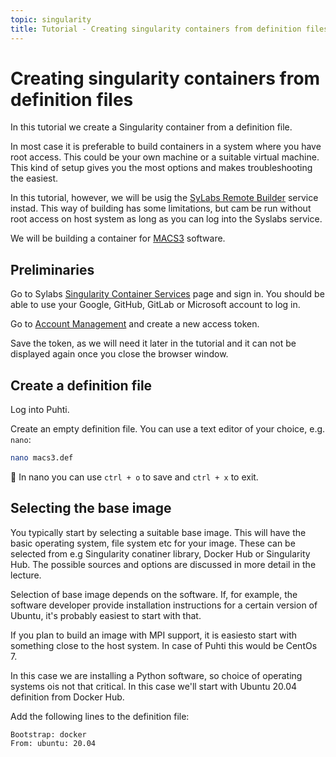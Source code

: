 ```yaml
---
topic: singularity
title: Tutorial - Creating singularity containers from definition files
---
```


# Creating singularity containers from definition files

In this tutorial we create a Singularity container from a definition file.

In most case it is preferable to build containers in a system where you have root access.
This could be your own machine or a suitable virtual machine. This kind of setup gives you 
the most options and makes troubleshooting the easiest.

In this tutorial, however, we will be usig the [SyLabs Remote Builder](https://cloud.sylabs.io/builder) 
service instad. This way of building has some limitations, but cam be run without root 
access on host system as long as you can log into the Syslabs service.

We will be building a container for [MACS3](https://github.com/macs3-project/MACS) software.

## Preliminaries

Go to Sylabs [Singularity Container Services](https://cloud.sylabs.io/home) page and sign in.
You should be able to use your Google, GitHub, GitLab or Microsoft account to log in.

Go to [Account Management](https://cloud.sylabs.io/auth) and create a new access token.

Save the token, as we will need it later in the tutorial and it can not be displayed again
once you close the browser window.

## Create a definition file

Log into Puhti.

Create an empty definition file. You can use a text editor of your choice, e.g. `nano`:
```bash
nano macs3.def
```
💬 In nano you can use `ctrl + o` to save and `ctrl + x` to exit.


## Selecting the base image

You typically start by selecting a suitable base image. This will have the basic operating system,
file system etc for your image. These can be selected from e.g Singularity conatiner library, Docker 
Hub or Singularity Hub. The possible sources and options are discussed in more detail in the lecture.

Selection of base image depends on the software. If, for example, the software developer provide 
installation instructions for a certain version of Ubuntu, it's probably easiest to start with that.

If you plan to build an image with MPI support, it is easiesto start with something close to the host 
system. In case of Puhti this would be CentOs 7.

In this case we are installing a Python software, so choice of operating systems ois not that critical. 
In this case we'll start with Ubuntu 20.04 definition from Docker Hub.

Add the following lines to the definition file:

```text
Bootstrap: docker
From: ubuntu: 20.04
```




```text
```
```bash
```